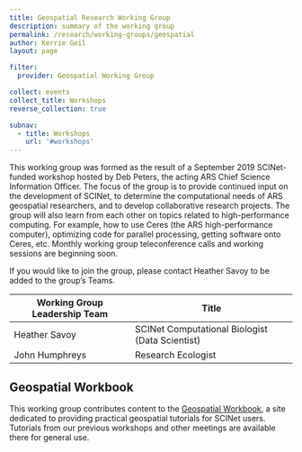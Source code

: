 ```yaml
---
title: Geospatial Research Working Group
description: summary of the working group
permalink: /research/working-groups/geospatial
author: Kerrie Geil
layout: page

filter:
  provider: Geospatial Working Group

collect: events
collect_title: Workshops
reverse_collection: true

subnav:
  - title: Workshops
    url: '#workshops'
---
```



This working group was formed as the result of a September 2019 SCINet-funded workshop hosted by Deb Peters, the acting ARS Chief Science Information Officer. The focus of the group is to provide continued input on the development of SCINet, to determine the computational needs of ARS geospatial researchers, and to develop collaborative research projects. The group will also learn from each other on topics related to high-performance computing. For example, how to use Ceres (the ARS high-performance computer), optimizing code for parallel processing, getting software onto Ceres, etc. Monthly working group teleconference calls and working sessions are beginning soon. 

If you would like to join the group, please contact Heather Savoy to be added to the group’s Teams.

**Working Group Leadership Team** | **Title** 
---|---
Heather Savoy | SCINet Computational Biologist (Data Scientist) 
John Humphreys | Research Ecologist

## Geospatial Workbook
This working group contributes content to the 
[Geospatial Workbook](https://geospatial.101workbook.org), a site dedicated to
providing practical geospatial tutorials for SCINet users. Tutorials
from our previous workshops and other meetings are available there for general use.

